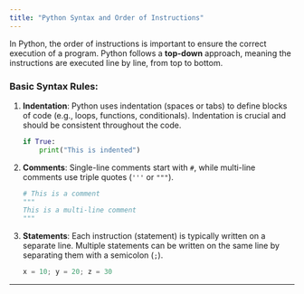 ```yaml
---
title: "Python Syntax and Order of Instructions"
---
```


In Python, the order of instructions is important to ensure the correct execution of a program. Python follows a **top-down** approach, meaning the instructions are executed line by line, from top to bottom.

### Basic Syntax Rules:
1. **Indentation**: Python uses indentation (spaces or tabs) to define blocks of code (e.g., loops, functions, conditionals). Indentation is crucial and should be consistent throughout the code.
   ```python
   if True:
       print("This is indented")
   ```
2. **Comments**: Single-line comments start with `#`, while multi-line comments use triple quotes (`'''` or `"""`).
   ```python
   # This is a comment
   """
   This is a multi-line comment
   """
   ```
3. **Statements**: Each instruction (statement) is typically written on a separate line. Multiple statements can be written on the same line by separating them with a semicolon (`;`).
   ```python
   x = 10; y = 20; z = 30
   ```

---